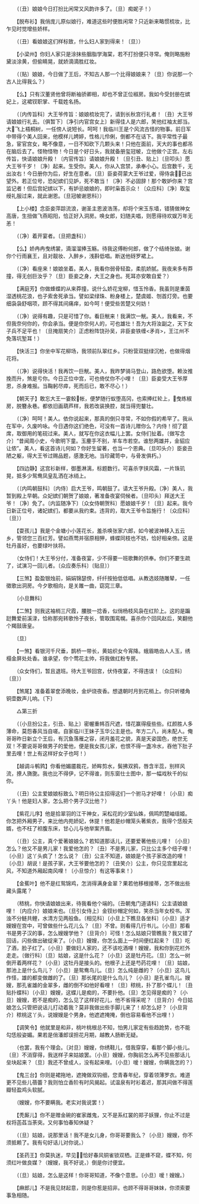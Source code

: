 <!-- { "loadSidebar": true } -->
　　（〔丑〕娘娘今日打扮比闲常又风韵许多了。〔旦〕痴妮子！） 

　　【脱布衫】我俏庞儿原似娘行，难道这些时便胜闲常？只近新来略惯梳妆，比乍见时觉增些娇样。 

　　（〔丑〕看娘娘这们样标致，什么妇人家到得来！〔旦〕） 

　　【小梁州】你妇人家只是涂抹些胭脂学海棠，若不打扮便只寻常。俺则略施粉黛淡涂黄，但偷睛晃，就娇滴滴胜红妆。 

　　（〔贴〕娘娘，今日做了王后，不知古人那一个比得娘娘来？〔旦〕你说那一个古人比得我么？） 

　　【么】只有汉董贤他曾将断袖骄卿相，却也不曾正位椒房。我如今受封册在嫔妃上，这裙钗职掌、千载姓名扬。 

　　（〔内传旨科〕大王爷传旨：娘娘梳妆完了，请到长秋宫行礼者！〔丑〕大王爷请娘娘行礼去。〔俱暂下〕〔净引内官宫女上〕新得佳人是六郎，笑他红袖太郎当。大飞上梧桐树，一任傍人说短长。呵呵！我临川王是个风流古怪的物事。前日军中带得个美人回来，他模样儿娉婷，性格儿伶俐，倒都不在话下。我平常性子最急，宦官宫女，略不像意，一日不知砍下几颗头来！只他在面前，天大的事也都吊在脑后去了。怪物怪物！今日是个好日头，我就备册玺冠帔，立他做个正宫。左右传旨，快请娘娘升殿！〔内官传旨〕请娘娘升殿！〔旦引丑、贴上〕〔旦叩头〕愿大王爷千岁！〔净〕起来。生受你。美人，你从入宫禁，承奉小心。后宫数千，无出汝右！今日册你为后，好生在意者。〔旦〕臣妾荷蒙大王爷过爱，得侍衾，已出望外。若正位号，恐妃嫔们见妒，死不敢当！〔净〕不必固辞！那个敢妒你来？宫监记者！但后宫妃嫔以下，有妒忌娘娘的，即时枭首示众！〔众应科〕〔净〕取玺绶礼服过来，就此谢恩。〔旦冠帔谢恩科〕） 

　　【上小楼】念臣妾萍踪流浪，谢圣主恩波浩荡，却将个宋玉东墙，错猜做神女高唐，生扭做飞燕昭阳，恰正好入洞房。唤女郎，妇随夫唱，则愿得待欢娱万年无恙！ 

　　（〔净〕着开宴者。〔旦把盏科〕） 

　　【么】娇冉冉曳绣裳，滴溜溜捧玉觞。待我这傅粉何郎，做了个结绮张娘。谢你个行雨襄王，且对靓妆、入醉乡，浅斟低唱。断送他砑罗裙上。 

　　（〔净〕看座来！娘娘坐着。美人，我看你弱骨轻盈，柔肌娇腻。我夜来多有莽撞，得无创巨汝乎？〔旦〕臣妾之身，大王之身也。死耳亦安敢自爱？） 

　　【满庭芳】你做蜂蝶的从来莽撞，说什么娇花宠柳，惜玉怜香。我虽则是重茵湿透桃花浪，也子索舍死承当。譬如梁绿珠、粉身楼上，楚虞姬、刎首灯旁。也要细袅袅舒咽项，顾不得其间痛痒，如今呵！便受些苦楚又何妨！ 

　　（〔净〕说得有趣，只是可惜了你。看巨觥来！我满饮一觥。美人，我看来，不但我奈何你的，你会承当。便是你奈何人的，可也雄壮！吾为大将汝副之，天下女子兵不足平也！〔旦掩扇笑介〕正虑粉阵饶孙吴，非臣妾铁缠<矛肖>，王江州不免落坑堑耳！） 

　　【快活三】你坐中军花柳场，我领前队翠红乡。只粉营双挺绿沉枪，也做得烟花将。 

　　（〔净〕说得快活！我再饮一巨觥。美人，我昨梦骑马登山，路危欲堕。赖汝推挽而升，煞是亏你。今日正位中宫，可也倚仗你不小哩！〔旦〕臣妾受大王爷厚恩，杀身难报。当鞠躬尽瘁，死而后已，敢不尽心！） 

　　【朝天子】敢忘大王一霎鲛帐，便梦随行蚁堕高冈，也索捧红轮上，曳练椒房，脱簪永巷。都依旧画葫芦样，我若改装换腔，就当得兜鍪壮。 

　　（〔净〕呵呵！美人。依你说起来，那真的倒只寻常，不如你假的希罕了。我从在军中，久废吟咏。今日遇你这们绝色，可没有一首诗儿赠你么？内侍！彻了筵席，取御用的笔砚过来。美人，就写在你这衣幅儿上罢。女侍们扯着。〔做写念介〕“昔闻周小史，今歌明下童。玉麈手不别，羊车市若空。谁愁两雄并，金貂应让侬”。美人，看这首诗儿何如？你好生留著，也当一个恩典。〔旦叩头介〕臣妾丑陋之躯，得大王爷过赐品题，感激无地。当珍藏笥中，与骨发俱朽。） 

　　【四边静】这宫衫新样，御墨淋漓，标题数行。可喜杀字挟风霜，一片珠玑晃，抵多少鸳鸯凤皇乱洒在冰绡上。 

　　（〔内鸣朝鼓科〕〔内侍〕启大王爷，鸣朝鼓了。请大王爷升殿。〔净〕美人，我暂到殿上早朝。众妃嫔们朝贺了娘娘，著准备夜宴伺候者。〔旦叩头〕拜送大王爷！〔净〕免了。〔内监随净下〕〔众女侍朝贺科〕愿娘娘千岁！〔旦〕起来。我今日新正位号，诸妃嫔们，都要从我约束。违背的，取大王爷令旨施行！〔众应科〕〔旦〕） 

　　【耍孩儿】我是个金塘小小莲花长，羞杀唤张家六郎，如今被波神移入五云乡，管领您三百红芳。譬如燕莺并宿原相狎，蜂蝶同枝也不妨，恰好相亲傍。这是牡丹虽好，也要绿叶扶将。 

　　（女侍们！大王爷分付，准备夜宴，少不得要一班歌舞的供奉。你们不要生疏了，试演习一回儿者。〔众应奏乐科〕〔贴旦〕） 

　　【三煞】盈盈银烛前，娟娟锦瑟傍，纤纤按拍低低唱。从教选妓随雕辇，一任徵歌出洞房。今夕歌相向，是关雎一曲，窈窕三章。 

　　〔小旦舞科〕 

　　【二煞】则我这袖梢三尺霞，腰肢一捻香，似俏杨枝风袅在红阶上。这的是蹁跹舞爱前溪渌，恰称那宛转歌怜子夜长，管取围鸾幌。喜杀你个回风赵后，笑翻他个羯鼓唐皇。 

　　〔旦〕 

　　【一煞】看银河千尺垂，鹊桥一带长，黄姑织女今宵降。蛾眉皓齿人人玉，绣榻金屏处处香。谁承望，你个莺花主帅，将我做红粉专房。 

　　（众女侍们，暂且退班。待大王爷回宫，伏侍夜宴，不得违误！〔众应科〕〔旦〕） 

　　【煞尾】准备着翠奁添晚妆，金炉烧夜香。想退朝时月到花梢上。你只听楼角铜壶数声儿响。〔下〕 

　　△第三折 

　　（〔小旦扮公主，引丑、贴上〕密幄重帏百尺遮，惜花赢得瘦些些。红颜胜人多薄命，莫怨春风当自嗟。自家临川王妹子玉华公主是也。年方二八，尚未配人。俺哥哥昨日新立个王后，有沉鱼落雁之容，闭月羞花之貌，真是天姿国色，绝世无双！不要说哥哥做男子的爱他，便是我女孩儿家，也恨不得一盏冷水，吞他下肚子里去哩！世上有这样好女子也呵！） 

　　【越调斗鹌鹑】你看他媚靥裁花，娇眸剪水，鬓拂双鸦，唇含半蕊，别样风流，撩人旖旎。我也比不得伊，记不得谁，则东窗仕士图中，那一幅戏秋千的似你。 

　　（〔丑〕公主爱娘娘标致么？明日待公主招得这们一个驸马才好哩！〔小旦〕痴丫头！他是妇人家，怎么把个男子汉比他？） 

　　【紫花儿序】他是拾翠羽的江干神女，采松花的少室仙姝，佩鸣的楚岫瑶姬。你怎把外厢男子，来比他内苑娇妃，休提！他若是纱帽笼头著紫衣，我得个恁般夫婿，也不枉了袒腹东床，甘心儿与他举案齐眉。 

　　（〔丑〕公主，真个爱著娘娘么？若知道那话儿，还要爱著他些儿哩！〔小旦〕怎么？他又不是男儿家！我爱他怎的？〔丑〕不是男儿家，只比公主多个纽子哩！〔小旦〕这丫头疯了！怎么说？〔丑〕公主不知道，娘娘是个孩子家改造的哩！〔小旦〕胡说！是孩子家，大王爷要他怎的？〔丑笑介〕公主，你只见宫里起北风，不知道外厢起南风哩！〔小旦惊介〕有这等事来！） 

　　【金蕉叶】他不是红鸳锦鸡，怎消得满身金翠？果若他移根接蒂，怎不做出些藏头露尾？ 

　　（秾桃，你快请娘娘出来，待我看他个端的。〔丑朝鬼门道请科〕公主请娘娘哩！〔内应介〕娘娘来也。〔旦引女侍上〕金钗纱帽定何如，笑杀当年女校书。浑浊不分鲢共鲤，水清方见两般鱼。〔相见科〕〔小旦上下瞧旦各坐科〕〔小旦〕适才嫂嫂在宫中，可曾做些什么花儿么？〔旦〕不曾。则看得几行书儿。〔小旦〕那看书是男子汉的事，怎么嫂嫂学他？〔旦背介〕可怪！怎么姑娘只管瞧我？我又错了回话，闪些做出破绽来了。〔小旦〕嫂嫂，你怎么面上一时间便红起来？〔旦〕吃了酒，脸子红了。〔小旦〕要做妇人家的，还不该吃酒哩！嫂嫂，我和你到花栏外走走。〔做行科〕〔旦〕姑娘，这是什么花？〔小旦〕这是牡丹花。〔旦〕怎么一树倒开着两样花？〔小旦〕这牡丹是接头的。他根子上还是芍药花哩！〔旦〕姑娘，那池上是什么鸟儿？〔小旦〕是鸳鸯鸟儿。〔旦〕怎么纯是雌的？〔小旦〕这鸟儿作怪，雄的都变做雌的了。〔旦〕那长尾的是什么鸟儿？〔小旦〕是孔雀鸟儿。嫂嫂，那孔雀雄的金翠多，雌的倒不如他好看哩！〔旦〕秾桃，扑了那个蝶儿！〔丑贴扑蝶科〕〔小旦〕嫂嫂，这蝶儿是痴的，不要扑他。〔旦〕怎见得是痴的？〔小旦〕嫂嫂，若不是痴的，怎么见了这样好花儿，他不省得采呢？〔旦背介〕今日姑娘怎么只管把说话儿打动着我？莫非我做出些手脚儿来了！却怎么好？〔小旦背介〕秾桃这丫头，说嫂嫂是个男身。他遮遮掩掩，倒也容易看他不出哩！） 

　　【调笑令】他就里是和非，桃叶桃根总不知，怕男儿家定有些趋跄势，也不能勾恁般姿媚。果若是俏潘郎误担花月期，越教人肠断无疑。 

　　（也罢，我有个理会。〔对旦〕嫂嫂，你绣鞋儿，借我穿穿，看那个脚小些儿。〔旦〕不消穿得，我送样子来姑娘罢。〔小旦〕嫂嫂，你胸前怎么再不见些那话儿垒块起来？〔旦〕我还不曾成人，没有起来哩。〔小旦〕嗳！嫂嫂，你瞒我怎的？） 

　　【鬼三台】你则是裙拖地，遮掩做双钩细，您青春年纪，穿着领薄罗衣。难道更不见些儿蓓蕾？我则怕立香阶有时风揭起。试温泉有时衫着迟，那其间做不得莲瓣轻盈鸡头软腻。 

　　（嫂嫂，你不要瞒我。老实对我说罢！） 

　　【秃厮儿】你不是赠金碗的崔家雌鬼，又不是系红裳的郑子妖狸，你止不过是权将菡萏当荼突。又何事怕春知休疑？ 

　　（〔旦〕姑娘，说那里话！我不是女儿身，你哥哥要我么？〔小旦〕嫂嫂，你不须抵赖了。我有句好话儿对你说。） 

　　【圣药王】你莫执迷，早见，恰好春风铜雀锁双栖。正是蜂不窥，蝶不知，何须红叶做良媒？（嫂嫂，我不好说，）倒是你讨便宜。 

　　（〔旦〕姑娘，怎么是这样！你哥哥知道，不像个意思。〔小旦〕嗳！嫂嫂。） 

　　【麻郎儿】不是我见财起意，则是你惹是招非。也顾不得哥哥妹妹，你须索要事急相随。 

